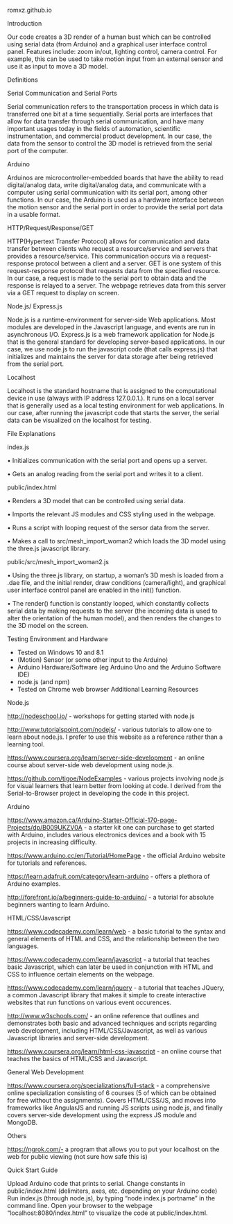 romxz.github.io

Introduction

Our code creates a 3D render of a human bust which can be controlled using serial data (from Arduino) and a graphical user interface control panel. Features include: zoom in/out, lighting control, camera control. For example, this can be used to take motion input from an external sensor and use it as input to move a 3D model.

Definitions

Serial Communication and Serial Ports

Serial communication refers to the transportation process in which data is transferred one bit at a time sequentially. Serial ports are interfaces that allow for data transfer through serial communication, and have many important usages today in the fields of automation, scientific instrumentation, and commercial product development. In our case, the data from the sensor to control the 3D model is retrieved from the serial port of the computer.

Arduino

Arduinos are microcontroller-embedded boards that have the ability to read digital/analog data, write digital/analog data, and communicate with a computer using serial communication with its serial port, among other functions. In our case, the Arduino is used as a hardware interface between the motion sensor and the serial port in order to provide the serial port data in a usable format.

HTTP/Request/Response/GET

HTTP(Hypertext Transfer Protocol) allows for communication and data transfer between clients who request a resource/service and servers that provides a resource/service. This communication occurs via a request-response protocol between a client and a server. GET is one system of this request-response protocol that requests data from the specified resource. In our case, a request is made to the serial port to obtain data and the response is relayed to a server. The webpage retrieves data from this server via a GET request to display on screen.

Node.js/ Express.js

Node.js is a runtime-environment for server-side Web applications. Most modules are developed in the Javascript language, and events are run in asynchronous I/O. Express.js is a web framework application for Node.js that is the general standard for developing server-based applications. In our case, we use node.js to run the javascript code (that calls express.js) that initializes and maintains the server for data storage after being retrieved from the serial port.

Localhost

Localhost is the standard hostname that is assigned to the computational device in use (always with IP address 127.0.0.1.). It runs on a local server that is generally used as a local testing environment for web applications. In our case, after running the javascript code that starts the server, the serial data can be visualized on the localhost for testing.

File Explanations

index.js

• Initializes communication with the serial port and opens up a server.

• Gets an analog reading from the serial port and writes it to a client.

public/index.html

• Renders a 3D model that can be controlled using serial data.

• Imports the relevant JS modules and CSS styling used in the webpage.

• Runs a script with looping request of the sersor data from the server.

• Makes a call to src/mesh_import_woman2 which loads the 3D model using the three.js javascript library.

public/src/mesh_import_woman2.js

• Using the three.js library, on startup, a woman’s 3D mesh is loaded from a .dae file, and the initial render, draw conditions (camera/light), and graphical user interface control panel are enabled in the init() function.

• The render() function is constantly looped, which constantly collects serial data by making requests to the server (the incoming data is used to alter the orientation of the human model), and then renders the changes to the 3D model on the screen.

Testing Environment and Hardware

- Tested on Windows 10 and 8.1
- (Motion) Sensor (or some other input to the Arduino)
- Arduino Hardware/Software (eg Arduino Uno and the Arduino Software IDE)
- node.js (and npm)
- Tested on Chrome web browser
Additional Learning Resources

Node.js

http://nodeschool.io/ - workshops for getting started with node.js

http://www.tutorialspoint.com/nodejs/ - various tutorials to allow one to learn about node.js. I prefer to use this website as a reference rather than a learning tool.

https://www.coursera.org/learn/server-side-development - an online course about server-side web development using node.js.

https://github.com/tigoe/NodeExamples - various projects involving node.js for visual learners that learn better from looking at code. I derived from the Serial-to-Browser project in developing the code in this project.

Arduino

https://www.amazon.ca/Arduino-Starter-Official-170-page-Projects/dp/B009UKZV0A - a starter kit one can purchase to get started with Arduino, includes various electronics devices and a book with 15 projects in increasing difficulty.

https://www.arduino.cc/en/Tutorial/HomePage - the official Arduino website for tutorials and references.

https://learn.adafruit.com/category/learn-arduino - offers a plethora of Arduino examples.

http://forefront.io/a/beginners-guide-to-arduino/ - a tutorial for absolute beginners wanting to learn Arduino.

HTML/CSS/Javascript

https://www.codecademy.com/learn/web - a basic tutorial to the syntax and general elements of HTML and CSS, and the relationship between the two languages.

https://www.codecademy.com/learn/javascript - a tutorial that teaches basic Javascript, which can later be used in conjunction with HTML and CSS to influence certain elements on the webpage.

https://www.codecademy.com/learn/jquery - a tutorial that teaches JQuery, a common Javascript library that makes it simple to create interactive websites that run functions on various event occurences.

http://www.w3schools.com/ - an online reference that outlines and demonstrates both basic and advanced techniques and scripts regarding web development, including HTML/CSS/Javascript, as well as various Javascript libraries and server-side development.

https://www.coursera.org/learn/html-css-javascript - an online course that teaches the basics of HTML/CSS and Javascript.

General Web Development

https://www.coursera.org/specializations/full-stack - a comprehensive online specialization consisting of 6 courses (5 of which can be obtained for free without the assignments). Covers HTML/CSS/JS, and moves into frameworks like AngularJS and running JS scripts using node.js, and finally covers server-side development using the express JS module and MongoDB.

Others

https://ngrok.com/- a program that allows you to put your localhost on the web for public viewing (not sure how safe this is)

Quick Start Guide

Upload Arduino code that prints to serial.
Change constants in public/index.html (delimiters, axes, etc. depending on your Arduino code)
Run index.js (through node.js), by typing “node index.js portname” in the command line.
Open your browser to the webpage “localhost:8080/index.html” to visualize the code at public/index.html.
